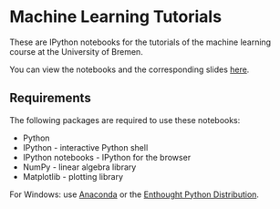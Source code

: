 Machine Learning Tutorials
==========================

These are IPython notebooks for the tutorials of the machine learning course
at the University of Bremen.

You can view the notebooks and the corresponding slides
[here](http://alexanderfabisch.github.io/ml_tutorials/).

Requirements
------------

The following packages are required to use these notebooks:

* Python
* IPython - interactive Python shell
* IPython notebooks - IPython for the browser
* NumPy - linear algebra library
* Matplotlib - plotting library

For Windows: use [Anaconda](https://store.continuum.io/cshop/anaconda/) or the [Enthought Python Distribution](https://www.enthought.com/products/epd/).

